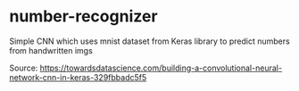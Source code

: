 # number-recognizer

Simple CNN which uses mnist dataset from Keras library to predict numbers from handwritten imgs

Source: https://towardsdatascience.com/building-a-convolutional-neural-network-cnn-in-keras-329fbbadc5f5
